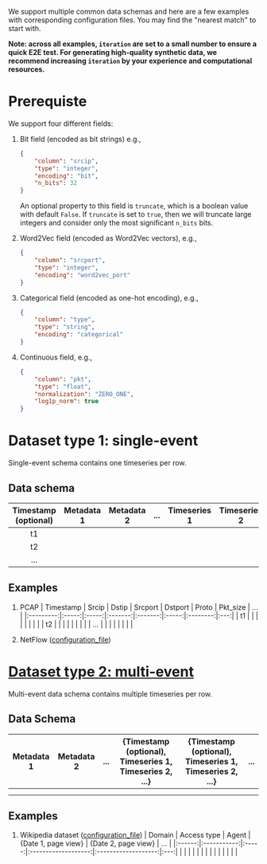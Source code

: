 We support multiple common data schemas and here are a few examples with corresponding configuration files. You may find the "nearest match" to start with.

**Note: across all examples, `iteration` are set to a small number to ensure a quick E2E test. For generating high-quality synthetic data, we recommend increasing `iteration` by your experience and computational resources.**

# Prerequiste
We support four different fields:
1. Bit field (encoded as bit strings) e.g., 
    ```JSON
    {
        "column": "srcip",
        "type": "integer",
        "encoding": "bit",
        "n_bits": 32
    }
    ```
   An optional property to this field is `truncate`, which is a boolean value with default `False`. If `truncate` is set to `true`, then we will truncate large integers and consider only the most significant `n_bits` bits. 

2. Word2Vec field (encoded as Word2Vec vectors), e.g.,
    ```JSON
    {
        "column": "srcport",
        "type": "integer",
        "encoding": "word2vec_port"
    }
    ```
3. Categorical field (encoded as one-hot encoding), e.g., 
    ```JSON
    {
        "column": "type",
        "type": "string",
        "encoding": "categorical"
    }
    ```
4. Continuous field, e.g.,
    ```JSON
    {
        "column": "pkt",
        "type": "float",
        "normalization": "ZERO_ONE",
        "log1p_norm": true
    }
    ```

# Dataset type 1: single-event
Single-event schema contains one timeseries per row.

## Data schema
| Timestamp (optional) | Metadata 1 | Metadata 2 | ... | Timeseries 1 | Timeseries 2 | ... |
|:--------------------:|:----------:|:----------:|:---:|:-------------:|:-------------:|:---:|
|          t1          |            |            |     |               |               |     |
|          t2          |            |            |     |               |               |     |
|          ...         |            |            |     |               |               |     |

## Examples
1. PCAP
    | Timestamp | Srcip | Dstip | Srcport | Dstport | Proto | Pkt_size | ... |
    |:---------:|:-----:|:-----:|:-------:|:-------:|:-----:|:--------:|:---:|
    |     t1    |       |       |         |         |       |          |     |
    |     t2    |       |       |         |         |       |          |     |
    |    ...    |       |       |         |         |       |          |     |

2. NetFlow ([configuration_file](netflow/config_example_netflow_nodp.json))

<!-- 3. [HAR dataset](https://www.kaggle.com/datasets/malekzadeh/motionsense-dataset) ([configuration_file]())
    |   | attitude.roll | attitude.pitch | attitude.yaw | userAcceleration.x | userAcceleration.y | userAcceleration.z | act | id  | weight | height | age  | gender | trial |
    |---|---------------|----------------|--------------|--------------------|--------------------|--------------------|-----|-----|--------|--------|------|--------|-------|
    | 0 | 1.528132      | -0.733896      | 0.696372     | 0.294894           | -0.184493          | 0.377542           | 0.0 | 0.0 | 102.0  | 188.0  | 46.0 | 1.0    | 1.0   |
    | 1 | 1.527992      | -0.716987      | 0.677762     | 0.219405           | 0.035846           | 0.114866           | 0.0 | 0.0 | 102.0  | 188.0  | 46.0 | 1.0    | 1.0   |
    | 2 | 1.527765      | -0.706999      | 0.670951     | 0.010714           | 0.134701           | -0.167808          | 0.0 | 0.0 | 102.0  | 188.0  | 46.0 | 1.0    | 1.0   | -->



# [Dataset type 2: multi-event](./dg_table_row_per_sample/README.md)
Multi-event data schema contains multiple timeseries per row.

## Data Schema
| Metadata 1 | Metadata 2 | ... | {Timestamp (optional), Timeseries 1, Timeseries 2, ...} | {Timestamp (optional), Timeseries 1, Timeseries 2, ...} | ... |
|:----------:|:----------:|:---:|:-------------------------------------------------------:|:-------------------------------------------------------:|:---:|
|            |            |     |                                                         |                                                         |     |
|            |            |     |                                                         |                                                         |     |

## Examples
1. Wikipedia dataset ([configuration_file](./dg_table_row_per_sample/config_example_wiki.json))
    | Domain | Access type | Agent | {Date 1, page view} | {Date 2, page view} | ... |
    |:------:|:-----------:|:-----:|:-------------------:|:-------------------:|:---:|
    |        |             |       |                     |                     |     |
    |        |             |       |                     |                     |     |

